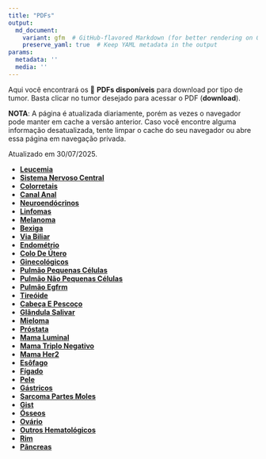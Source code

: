 ```yaml
---
title: "PDFs"
output: 
  md_document:
    variant: gfm  # GitHub-flavored Markdown (for better rendering on GitHub)
    preserve_yaml: true  # Keep YAML metadata in the output
params:
  metadata: ''
  media: ''
---
```


<script async src="https://scripts.simpleanalyticscdn.com/latest.js"></script>

Aqui você encontrará os 📝 **PDFs disponíveis** para download por tipo
de tumor. Basta clicar no tumor desejado para acessar o PDF
(**download**).

**NOTA**: A página é atualizada diariamente, porém as vezes o navegador
pode manter em cache a versão anterior. Caso você encontre alguma
informação desatualizada, tente limpar o cache do seu navegador ou abre
essa página em navegação privada.

Atualizado em 30/07/2025.

- [**Leucemia**](https://coeoralmeds-e768.restdb.io/media/6889aea9f63b804800227dea?download=true)
- [**Sistema Nervoso
  Central**](https://coeoralmeds-e768.restdb.io/media/6889aeaaf63b804800227ded?download=true)
- [**Colorretais**](https://coeoralmeds-e768.restdb.io/media/6889aeacf63b804800227df2?download=true)
- [**Canal
  Anal**](https://coeoralmeds-e768.restdb.io/media/6889aeadf63b804800227df4?download=true)
- [**Neuroendócrinos**](https://coeoralmeds-e768.restdb.io/media/6889aeaef63b804800227df6?download=true)
- [**Linfomas**](https://coeoralmeds-e768.restdb.io/media/6889aeb0f63b804800227df8?download=true)
- [**Melanoma**](https://coeoralmeds-e768.restdb.io/media/6889aeb1f63b804800227dfa?download=true)
- [**Bexiga**](https://coeoralmeds-e768.restdb.io/media/6889aeb2f63b804800227dfd?download=true)
- [**Via
  Biliar**](https://coeoralmeds-e768.restdb.io/media/6889aeb3f63b804800227dff?download=true)
- [**Endométrio**](https://coeoralmeds-e768.restdb.io/media/6889aeb5f63b804800227e01?download=true)
- [**Colo De
  Útero**](https://coeoralmeds-e768.restdb.io/media/6889aeb6f63b804800227e02?download=true)
- [**Ginecológicos**](https://coeoralmeds-e768.restdb.io/media/6889aeb7f63b804800227e04?download=true)
- [**Pulmão Pequenas
  Células**](https://coeoralmeds-e768.restdb.io/media/6889aeb8f63b804800227e06?download=true)
- [**Pulmão Não Pequenas
  Células**](https://coeoralmeds-e768.restdb.io/media/6889aeb9f63b804800227e08?download=true)
- [**Pulmão
  Egfrm**](https://coeoralmeds-e768.restdb.io/media/6889aebaf63b804800227e0a?download=true)
- [**Tireóide**](https://coeoralmeds-e768.restdb.io/media/6889aebcf63b804800227e0e?download=true)
- [**Cabeça E
  Pescoço**](https://coeoralmeds-e768.restdb.io/media/6889aebdf63b804800227e10?download=true)
- [**Glândula
  Salivar**](https://coeoralmeds-e768.restdb.io/media/6889aebff63b804800227e12?download=true)
- [**Mieloma**](https://coeoralmeds-e768.restdb.io/media/6889aec0f63b804800227e14?download=true)
- [**Próstata**](https://coeoralmeds-e768.restdb.io/media/6889aec1f63b804800227e16?download=true)
- [**Mama
  Luminal**](https://coeoralmeds-e768.restdb.io/media/6889aec3f63b804800227e1a?download=true)
- [**Mama Triplo
  Negativo**](https://coeoralmeds-e768.restdb.io/media/6889aec5f63b804800227e1c?download=true)
- [**Mama
  Her2**](https://coeoralmeds-e768.restdb.io/media/6889aec6f63b804800227e1e?download=true)
- [**Esôfago**](https://coeoralmeds-e768.restdb.io/media/6889aec8f63b804800227e24?download=true)
- [**Fígado**](https://coeoralmeds-e768.restdb.io/media/6889aec9f63b804800227e27?download=true)
- [**Pele**](https://coeoralmeds-e768.restdb.io/media/6889aecaf63b804800227e29?download=true)
- [**Gástricos**](https://coeoralmeds-e768.restdb.io/media/6889aecbf63b804800227e2b?download=true)
- [**Sarcoma Partes
  Moles**](https://coeoralmeds-e768.restdb.io/media/6889aeccf63b804800227e2c?download=true)
- [**Gist**](https://coeoralmeds-e768.restdb.io/media/6889aecdf63b804800227e2e?download=true)
- [**Ósseos**](https://coeoralmeds-e768.restdb.io/media/6889aecef63b804800227e30?download=true)
- [**Ovário**](https://coeoralmeds-e768.restdb.io/media/6889aecff63b804800227e32?download=true)
- [**Outros
  Hematológicos**](https://coeoralmeds-e768.restdb.io/media/6889aed1f63b804800227e34?download=true)
- [**Rim**](https://coeoralmeds-e768.restdb.io/media/6889aed2f63b804800227e36?download=true)
- [**Pâncreas**](https://coeoralmeds-e768.restdb.io/media/6889aed3f63b804800227e38?download=true)
